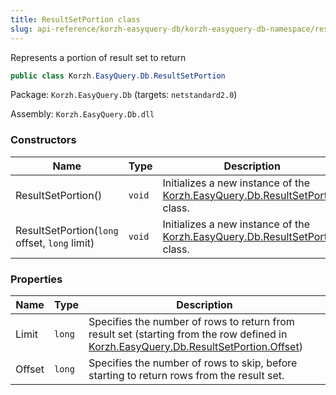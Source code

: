```yaml
---
title: ResultSetPortion class
slug: api-reference/korzh-easyquery-db/korzh-easyquery-db-namespace/resultsetportion-class
---
```

Represents a portion of result set to return
```csharp
public class Korzh.EasyQuery.Db.ResultSetPortion

```
Package: `Korzh.EasyQuery.Db` (targets: `netstandard2.0`)

Assembly: `Korzh.EasyQuery.Db.dll`

### Constructors

| Name | Type | Description | 
| --- | --- | --- | 
| ResultSetPortion() | `void` | Initializes a new instance of the [Korzh.EasyQuery.Db.ResultSetPortion](/api-reference/korzh-easyquery-db/korzh-easyquery-db-namespace/resultsetportion-class) class. | 
| ResultSetPortion(`long` offset, `long` limit) | `void` | Initializes a new instance of the [Korzh.EasyQuery.Db.ResultSetPortion](/api-reference/korzh-easyquery-db/korzh-easyquery-db-namespace/resultsetportion-class) class. | 


### Properties

| Name | Type | Description | 
| --- | --- | --- | 
| Limit | `long` | Specifies the number of rows to return from result set (starting from the row defined in [Korzh.EasyQuery.Db.ResultSetPortion.Offset](/api-reference/korzh-easyquery-db/korzh-easyquery-db-namespace/resultsetportion-class)) | 
| Offset | `long` | Specifies the number of rows to skip, before starting to return rows from the result set. |
